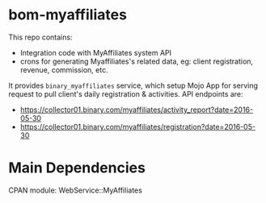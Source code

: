 # bom-myaffiliates

This repo contains:

* Integration code with MyAffiliates system API
* crons for generating Myaffiliates's related data, eg: client registration, revenue, commission, etc.

It provides `binary_myaffiliates` service, which setup Mojo App for serving request to pull client's daily registration & activities.
API endpoints are:

* <https://collector01.binary.com/myaffiliates/activity_report?date=2016-05-30>
* <https://collector01.binary.com/myaffiliates/registration?date=2016-05-30>

# Main Dependencies
CPAN module: WebService::MyAffiliates



